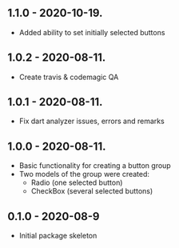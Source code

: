 ## 1.1.0 - 2020-10-19.

* Added ability to set initially selected buttons

## 1.0.2 - 2020-08-11.

* Create travis & codemagic QA

## 1.0.1 - 2020-08-11.

* Fix dart analyzer issues, errors and remarks

## 1.0.0 - 2020-08-11.

* Basic functionality for creating a button group
* Two models of the group were created: 
    + Radio (one selected button)
    + CheckBox (several selected buttons)

## 0.1.0 - 2020-08-9

* Initial package skeleton
